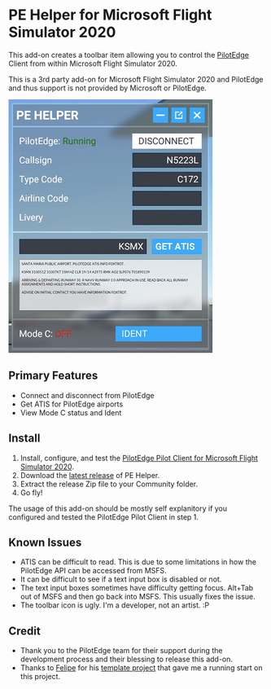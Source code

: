 # PE Helper for Microsoft Flight Simulator 2020

This add-on creates a toolbar item allowing you to control the [PilotEdge](https://www.pilotedge.net/) Client from within Microsoft Flight Simulator 2020.

This is a 3rd party add-on for Microsoft Flight Simulator 2020 and PilotEdge and thus support is not provided by Microsoft or PilotEdge.

![screenshot](screenshot.png)

## Primary Features
- Connect and disconnect from PilotEdge
- Get ATIS for PilotEdge airports
- View Mode C status and Ident

## Install

1. Install, configure, and test the [PilotEdge Pilot Client for Microsoft Flight Simulator 2020](https://www.pilotedge.net/pages/download-software-msfs).
2. Download the [latest release](https://github.com/rcd/msfs-pe-helper/releases/latest) of PE Helper.
3. Extract the release Zip file to your Community folder.
4. Go fly!
 
The usage of this add-on should be mostly self explanitory if you configured and tested the PilotEdge Pilot Client in step 1.

## Known Issues

- ATIS can be difficult to read. This is due to some limitations in how the PilotEdge API can be accessed from MSFS.
- It can be difficult to see if a text input box is disabled or not.
- The text input boxes sometimes have difficulty getting focus. Alt+Tab out of MSFS and then go back into MSFS. This usually fixes the issue.
- The toolbar icon is ugly. I'm a developer, not an artist. :P

## Credit

- Thank you to the PilotEdge team for their support during the development process and their blessing to release this add-on.
- Thanks to [Felipe](https://github.com/bymaximus) for his [template project](https://github.com/bymaximus/msfs2020-toolbar-window-template) that gave me a running start on this project.